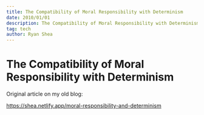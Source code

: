 ```yaml
---
title: The Compatibility of Moral Responsibility with Determinism
date: 2010/01/01
description: The Compatibility of Moral Responsibility with Determinism
tag: tech
author: Ryan Shea
---
```


# The Compatibility of Moral Responsibility with Determinism

Original article on my old blog:

https://shea.netlify.app/moral-responsibility-and-determinism
